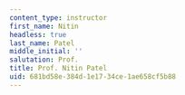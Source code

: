 ```yaml
---
content_type: instructor
first_name: Nitin
headless: true
last_name: Patel
middle_initial: ''
salutation: Prof.
title: Prof. Nitin Patel
uid: 681bd58e-384d-1e17-34ce-1ae658cf5b88
---
```

